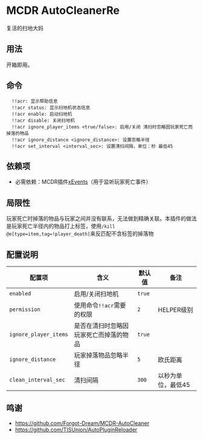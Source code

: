 # MCDR AutoCleanerRe
复活的扫地大妈

## 用法
开箱即用。

## 命令
```
  !!acr: 显示帮助信息
  !!acr status: 显示扫地机状态信息
  !!acr enable: 启动扫地机
  !!acr disable: 关闭扫地机
  !!acr ignore_player_items <true/false>: 启用/关闭 清扫时忽略因玩家死亡而掉落的物品
  !!acr ignore_distance <ignore_distance>: 设置忽略半径
  !!acr set_interval <interval_sec>: 设置清扫间隔，单位：秒 最低45
```

## 依赖项
- 必需依赖：MCDR插件[xEvents](https://mcdreforged.com/zh-CN/plugin/xevents)（用于监听玩家死亡事件）

## 局限性
玩家死亡时掉落的物品与玩家之间并没有联系，无法做到精确关联。本插件的做法是玩家死亡半径内的物品打上标签，使用`/kill @e[type=item,tag=!player_death]`来反匹配不含标签的掉落物

## 配置说明

| 配置项                | 含义                                   | 默认值 | 备注               |
| --------------------- | -------------------------------------- | ------ | ------------------ |
| `enabled`             | 启用/关闭扫地机                        | `true` |                    |
| `permission`          | 使用命令`!!acr`需要的权限              | `2`    | HELPER级别         |
| `ignore_player_items` | 是否在清扫时忽略因玩家死亡而掉落的物品 | `true` |                    |
| `ignore_distance`     | 玩家掉落物品忽略半径                   | `5`    | 欧氏距离           |
| `clean_interval_sec`  | 清扫间隔                               | `300`  | 以秒为单位，最低45 |

## 鸣谢
 - https://github.com/Forgot-Dream/MCDR-AutoCleaner
 - https://github.com/TISUnion/AutoPluginReloader